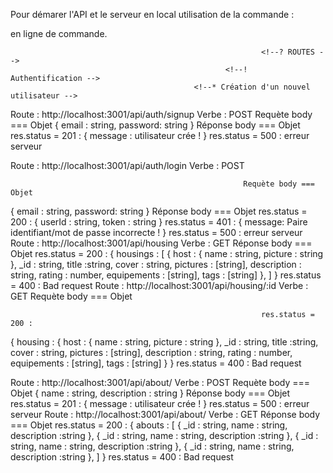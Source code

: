 Pour démarer l'API et le serveur en local utilisation de la commande :
<!-- TODO nodemon --> 
en ligne de commande.
                                                                                                                      
                                                            <!--? ROUTES -->
                                                    <!--!   Authentification -->
                                             <!--* Création d'un nouvel utilisateur -->
<!--!! Front-end non implémenter => passer par Postman ou autre pour tester la route. -->
Route : http://localhost:3001/api/auth/signup
Verbe : POST
                                                        Requète body === Objet
{
    email : string,
    password: string
}
                                                        Réponse body === Objet
                                                            res.status = 201 :
{ 
    message : utilisateur crée ! 
}
                                                            res.status = 500 : 
erreur serveur
                                                        <!--* Connexion -->

Route : http://localhost:3001/api/auth/login
Verbe : POST

                                                        Requète body === Objet
{
    email : string,
    password: string
}
                                                       Réponse body === Objet
                                                            res.status = 200 :
{
    userId : string,
    token : string
}
                                                            res.status = 401 :
{ 
    message: Paire identifiant/mot de passe incorrecte ! 
}
                                                            res.status = 500 :
erreur serveur
                                                    <!--!   Données Hébérgements -->
                                             <!--* Récupération des données des hébérgements -->
Route : http://localhost:3001/api/housing
Verbe : GET
                                                        Réponse body === Objet
                                                            res.status = 200 : 
{
   housings : 
   [
        { 
            host : 
                {
                    name : string,
                    picture : string
                },
            _id : string,
            title :string,
            cover : string,
            pictures : [string],
            description : string,
            rating : number,
            equipements : [string],
            tags : [string]
        },
    ]
}
                                                            res.status = 400 :
Bad request
                                             <!--* Récupération des données d'un hébérgement -->
Route : http://localhost:3001/api/housing/:id
Verbe : GET
                                                        Requète body === Objet

                                                            res.status = 200 :
{
    housing : 
        { 
            host : 
                {
                    name : string,
                    picture : string
                },
            _id : string,
            title :string,
            cover : string,
            pictures : [string],
            description : string,
            rating : number,
            equipements : [string],
            tags : [string]
        }
}
                                                            res.status = 400 :
Bad request
                                                    <!--!   Données À propos  -->
                                                <!--* Ajout d'une nouvelle donnée À propos -->
<!--!! Front-end non implémenter => passer par Postman ou autre pour tester la route. -->
Route : http://localhost:3001/api/about/
Verbe : POST
                                                        Requète body === Objet
{
    name : string,
    description : string
}
                                                        Réponse body === Objet
                                                            res.status = 201 :
{ 
    message : utilisateur crée ! 
}
                                                            res.status = 500 :
erreur serveur
                                                <!--* Récupération des données À propos -->
Route : http://localhost:3001/api/about/
Verbe : GET
                                                        Réponse body === Objet
                                                            res.status = 200 :
{
    abouts : [
        {
            _id : string,
            name : string, 
            description :string
        },
        {
            _id : string,
            name : string, 
            description :string
        },
        {
            _id : string,
            name : string, 
            description :string
        },
        {
            _id : string,
            name : string, 
            description :string
        },
    ]
}
                                                            res.status = 400 :
Bad request